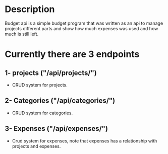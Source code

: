 # Description

Budget api is a simple budget program that was written as an api to manage projects different parts and show how much expenses was used and how much is still left.

# Currently there are 3 endpoints

## 1- projects ("/api/projects/")

- CRUD system for projects.

## 2- Categories ("/api/categories/")
- CRUD system for categories.

## 3- Expenses ("/api/expenses/")
- Crud system for expenses, note that expenses has a relationship with projects and expenses.
